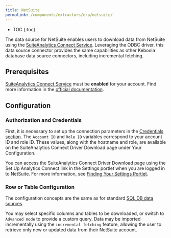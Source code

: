 ```yaml
---
title: NetSuite
permalink: /components/extractors/erp/netsuite/
---
```


* TOC
{:toc}

The data source for NetSuite enables users to download data from NetSuite using
the [SuiteAnalytics Connect Service](https://docs.oracle.com/en/cloud/saas/netsuite/ns-online-help/chapter_3963845427.html). 
Leveraging the ODBC driver, this data source connector provides the same capabilities as other Keboola database data source connectors, including incremental fetching.

## Prerequisites

[SuiteAnalytics Connect Service](https://docs.oracle.com/en/cloud/saas/netsuite/ns-online-help/section_3996274388.html) must be **enabled** for your account. 
Find more information in the [official documentation](https://docs.oracle.com/en/cloud/saas/netsuite/ns-online-help/chapter_1555594476.html).

## Configuration

### Authorization and Credentials

First, it is necessary to set up the connection parameters in the [Credentials section](https://help.keboola.com/components/extractors/database/sqldb/#initial-setup). 
The `Account ID` and `Role ID` variables correspond to your account ID and role ID. These values, along with the hostname and role, are available on the SuiteAnalytics Connect Driver Download page 
under Your Configuration. 

You can access the SuiteAnalytics Connect Driver Download page using the Set Up Analytics Connect link in the Settings portlet when you are logged in to NetSuite. 
For more information, see [Finding Your Settings Portlet](https://docs.oracle.com/en/cloud/saas/netsuite/ns-online-help/bridgehead_1493644302.html).

### Row or Table Configuration

The configuration concepts are the same as for standard [SQL DB data sources](https://help.keboola.com/components/extractors/database/sqldb/).

You may select specific columns and tables to be downloaded, or switch to `Advanced mode` to provide a custom query. Data may be imported incrementally using the `incremental fetching` feature, 
allowing the user to retrieve only new or updated data from their NetSuite account.
